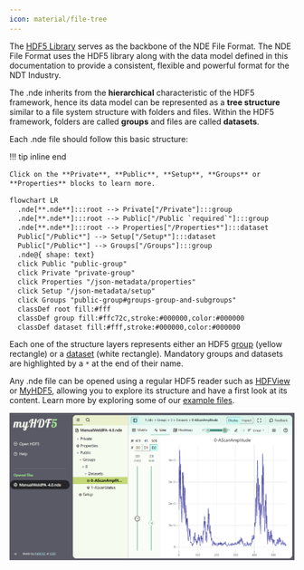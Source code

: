 ```yaml
---
icon: material/file-tree
---
```


The [HDF5 Library](https://www.hdfgroup.org/) serves as the backbone of the NDE File Format. The NDE File Format uses the HDF5 library along with the data model defined in this documentation to provide a consistent, flexible and powerful format for the NDT Industry. 

The .nde inherits from the **hierarchical** characteristic of the HDF5 framework, hence its data model can be represented as a **tree structure** similar to a file system structure with folders and files. Within the HDF5 framework, folders are called **groups** and files are called **datasets**.

Each .nde file should follow this basic structure: 

!!! tip inline end

    Click on the **Private**, **Public**, **Setup**, **Groups** or **Properties** blocks to learn more. 

``` mermaid
flowchart LR
  .nde[**.nde**]:::root --> Private["/Private"]:::group
  .nde[**.nde**]:::root --> Public["/Public `required`"]:::group
  .nde[**.nde**]:::root --> Properties["/Properties*"]:::dataset
  Public["/Public*"] --> Setup["/Setup*"]:::dataset
  Public["/Public*"] --> Groups["/Groups"]:::group
  .nde@{ shape: text}
  click Public "public-group"
  click Private "private-group"
  click Properties "/json-metadata/properties"
  click Setup "/json-metadata/setup"
  click Groups "public-group#groups-group-and-subgroups"
  classDef root fill:#fff
  classDef group fill:#ffc72c,stroke:#000000,color:#000000
  classDef dataset fill:#fff,stroke:#000000,color:#000000
```

Each one of the structure layers represents either an HDF5 [group](https://support.hdfgroup.org/documentation/hdf5/latest/_h5_d_m__u_g.html#subsubsec_data_model_abstract_group)  (yellow rectangle) or a [dataset](https://support.hdfgroup.org/documentation/hdf5/latest/_h5_d_m__u_g.html#subsubsec_data_model_abstract_dataset)  (white rectangle). Mandatory groups and datasets are highlighted by a `*` at the end of their name. 

Any .nde file can be opened using a regular HDF5 reader such as [HDFView](https://www.hdfgroup.org/downloads/hdfview/) or [MyHDF5](https://myhdf5.hdfgroup.org/), allowing you to explore its structure and have a first look at its content. Learn more by exploring some of our [example files](../examples/example-files/index.md).

![MyHDF5](../assets/images/hdf5-structure/my-hdf5.png)